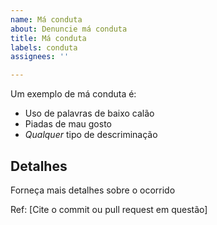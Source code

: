 ```yaml
---
name: Má conduta
about: Denuncie má conduta
title: Má conduta
labels: conduta
assignees: ''

---
```


Um exemplo de má conduta é:

 - Uso de palavras de baixo calão
 - Piadas de mau gosto
 - *Qualquer* tipo de descriminação

## Detalhes 

Forneça mais detalhes sobre o ocorrido 

Ref: [Cite o commit ou pull request em questão]
